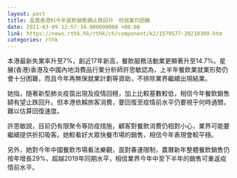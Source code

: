 ```yaml
---
layout: post
title: 星展香港料今年餐飲銷售額止跌回升　但就業仍困難
date: 2021-03-09 12:57:34.000000000 +08:00
link: https://news.rthk.hk/rthk/ch/component/k2/1579577-20210309.htm
categories: rthk
---
```


本港最新失業率升至7%，創近17年新高，餐飲服務活動業更顯著升至14.7%。星展(香港)香港及中國內地消費品行業分析師許思敏認為，上半年餐飲業就業形勢仍會十分困難，而且今年再無保就業計劃等資助，不排除業界繼續出現結業。

她指，隨著新型肺炎疫苗出現及疫情回穩，加上比較基數較低，相信今年餐飲銷售額有望止跌回升。但本港依賴旅客消費，要回復至疫情前水平仍要視乎何時通關，難以估算回復速度。

許思敏說，目前仍有限聚令等防疫措施，顧客對餐飲消費仍相對小心，業界可能要繼續提供折扣吸客。她較看好大眾快餐市場的銷售，相信今年表現會較平穩。

另外，她對今年中國餐飲市場看法樂觀，面對春運限制，農曆新年整體餐飲銷售仍按年增長29%，超越2019年同期水平，相信業界今年中至下半年的銷售可重返疫情前水平。
